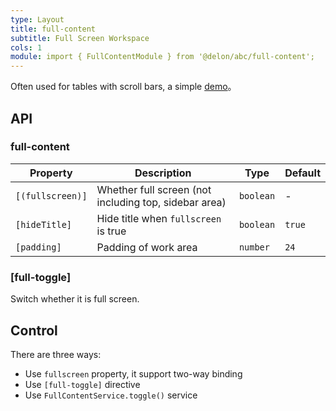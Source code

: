 ```yaml
---
type: Layout
title: full-content
subtitle: Full Screen Workspace
cols: 1
module: import { FullContentModule } from '@delon/abc/full-content';
---
```


Often used for tables with scroll bars, a simple [demo](https://ng-alain.surge.sh/#/delon/simple-table)。

## API

### full-content

| Property | Description | Type | Default |
|----------|-------------|------|---------|
| `[(fullscreen)]` | Whether full screen (not including top, sidebar area) | `boolean` | - |
| `[hideTitle]` | Hide title when `fullscreen` is true | `boolean` | `true` |
| `[padding]` | Padding of work area | `number` | `24` |

### [full-toggle]

Switch whether it is full screen.

## Control

There are three ways:

- Use `fullscreen` property, it support two-way binding
- Use `[full-toggle]` directive
- Use `FullContentService.toggle()` service
